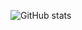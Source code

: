 ![GitHub stats](https://github-readme-stats.vercel.app/api?username=shakerrrr&show_icons=true&theme=radical)
